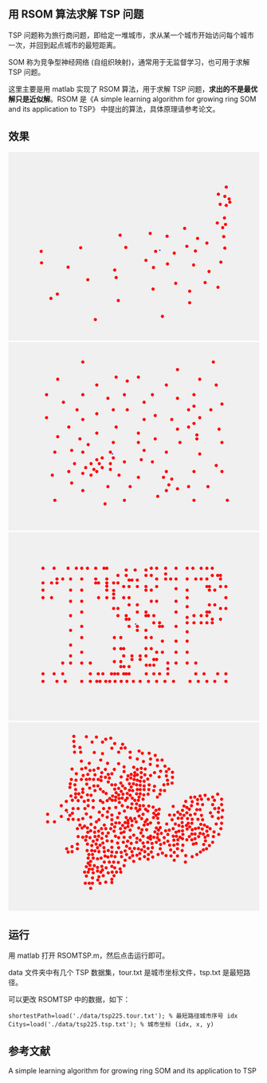 ## 用 RSOM 算法求解 TSP 问题

TSP 问题称为旅行商问题，即给定一堆城市，求从某一个城市开始访问每个城市一次，并回到起点城市的最短距离。

SOM 称为竞争型神经网络 (自组织映射)，通常用于无监督学习，也可用于求解 TSP 问题。

这里主要是用 matlab 实现了 RSOM 算法，用于求解 TSP 问题，**求出的不是最优解只是近似解**。RSOM 是《A simple learning algorithm for growing ring SOM and its application to TSP》 中提出的算法，具体原理请参考论文。

## 效果

![1](https://github.com/cc54294/SOM_TSP/blob/master/gif/att48.gif)
![](https://github.com/cc54294/SOM_TSP/blob/master/gif/eil101.gif)
![](https://github.com/cc54294/SOM_TSP/blob/master/gif/tsp225.gif)
![](https://github.com/cc54294/SOM_TSP/blob/master/gif/pa561.gif)

## 运行

用 matlab 打开 RSOMTSP.m，然后点击运行即可。

data 文件夹中有几个 TSP 数据集，tour.txt 是城市坐标文件，tsp.txt 是最短路径。

可以更改 RSOMTSP 中的数据，如下：

```
shortestPath=load('./data/tsp225.tour.txt'); % 最短路径城市序号 idx
Citys=load('./data/tsp225.tsp.txt'); % 城市坐标 (idx, x, y)
```

## 参考文献

A simple learning algorithm for growing ring SOM and its application to TSP
